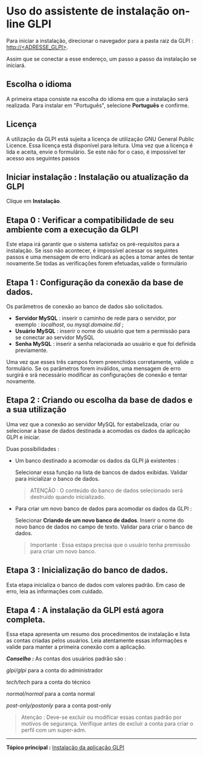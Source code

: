 
Uso do assistente de instalação on-line GLPI
====================================================

Para iniciar a instalação, direcionar o navegador  para a pasta raiz da GLPI :
[http://<ADRESSE\_GLPI\>](http://<ADRESSE_GLPI>).

Assim que se conectar a esse endereço, um passo a passo da instalação se iniciará.

Escolha o idioma
-----------------------------------------

A primeira etapa consiste na escolha do idioma em que a instalação será realizada.
Para instalar em "Português", selecione **Português** e confirme.

Licença
-------

A utilização da GLPI está sujeita a licença de utilização GNU General Public Licence. Essa licença está disponível para leitura.  Uma vez que a licença é lida e aceita, envie o formulário. Se este não for o caso, é impossível ter acesso aos seguintes passos

Iniciar instalação : Instalação ou atualização da GLPI
-------------------------------------------------------------

Clique em **Instalação**.

Etapa 0 : Verificar a compatibilidade de seu ambiente com a execução da GLPI
------------------------------------------------------------------------------------------

Este etapa irá garantir que o sistema satisfaz os pré-requisitos para a instalação. Se isso não acontecer, é impossível acessar os seguintes passos e uma mensagem de erro indicará as ações a tomar antes de tentar novamente.Se todas as verificações forem efetuadas,valide o formulário

Etapa 1 : Configuração da conexão da base de dados.
-------------------------------------------------------------

Os parâmetros de conexão ao banco de dados são solicitados.

-   **Servidor MySQL** : inserir o caminho de rede para o servidor, por exemplo : *localhost*, ou *mysql.domaine.tld* ;
-   **Usuário MySQL** : inserir o nome do usuário que tem a permissão para se conectar ao servidor MySQL
-   **Senha MySQL** : inserir a senha relacionada ao usuário e que foi definida previamente.

Uma vez que esses três campos forem preenchidos corretamente, valide o formulário. Se os parâmetros forem inválidos, uma mensagem de erro surgirá e srá necessário modificar as configurações de conexão e tentar novamente.

Etapa 2 : Criando ou escolha da base de dados e a sua utilização
-------------------------------------------------------------------------------

Uma vez que a conexão ao servidor MySQL for estabelizada, criar ou selecionar a base de dados destinada a acomodas os dados da aplicação GLPI e iniciar.

Duas possibilidades :

-   Um banco destinado a acomodar os dados da GLPI já existentes :

    Selecionar essa função na lista de bancos de dados exibidas.
    Validar para inicializar o banco de dados.

    > ATENÇÃO :
    O conteúdo do banco de dados selecionado será destruído quando inicializado.

-   Para criar um novo banco de dados para acomodar os dados da GLPI :

    Selecionar **Criando de um novo banco de dados**.
    Inserir o nome do novo banco de dados no campo de texto.
    Validar para criar o banco de dados.

    > Importante : Essa estapa precisa que o usuário tenha premissão para criar um novo banco.

Etapa 3 : Inicialização do banco de dados.
-----------------------------------------------

Esta etapa inicializa o banco de dados com valores padrão.
Em caso de erro, leia as informações com cuidado.

Etapa 4 : A instalação da GLPI está agora completa.
---------------------------------------------------------

Essa etapa apresenta um resumo dos procedimentos de instalação e lista as contas criadas pelos usuários. Leia atentamente essas informações e valide para manter a primeira conexão com a aplicação.

***Conselho :*** As contas dos usuários padrão são :

*glpi/glpi* para a conta do administrador

*tech/tech* para a conta do técnico

*normal/normal* para a conta normal

*post-only/postonly* para a conta post-only

> Atenção : Deve-se excluir ou modificar essas contas padrão por motivos de segurança. Verifique antes de excluir a conta para criar o perfil com um super-adm.

----------------------

**Tópico principal :** [Instalação da aplicação GLPI](index.php?pt/2_Primeiros_passos_com_GLPI/02_Implantacao_GLPI/03_Instalação_da_aplicacao.md)
